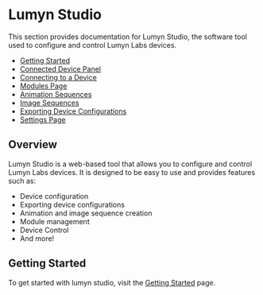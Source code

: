 # Lumyn Studio

This section provides documentation for Lumyn Studio, the software tool used to configure and control Lumyn Labs devices.

- [Getting Started](/lumyn-studio/getting-started/)
- [Connected Device Panel](/lumyn-studio/connected-device-panel/)
- [Connecting to a Device](/lumyn-studio/connecting-to-a-device)
- [Modules Page](/lumyn-studio/modules-page)
- [Animation Sequences](/lumyn-studio/animation-sequences/)
- [Image Sequences](/lumyn-studio/image-sequences)
- [Exporting Device Configurations](/lumyn-studio/exporting-device-configurations)
- [Settings Page](/lumyn-studio/settings-page)

## Overview

Lumyn Studio is a web-based tool that allows you to configure and control Lumyn Labs devices. It is designed to be easy to use and provides features such as:

- Device configuration
- Exporting device configurations
- Animation and image sequence creation
- Module management
- Device Control
- And more!

## Getting Started

To get started with lumyn studio, visit the [Getting Started](/lumyn-studio/getting-started/#) page.